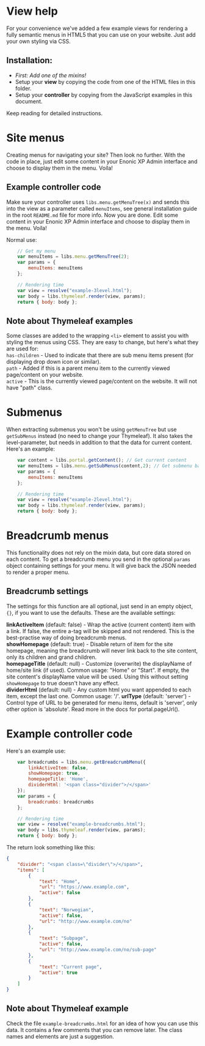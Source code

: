 # View help

For your convenience we've added a few example views for rendering a fully semantic menus in HTML5 that you can use on your website. Just add your own styling via CSS.

## Installation:

* *First: Add one of the mixins!*
* Setup your **view** by copying the code from one of the HTML files in this folder.
* Setup your **controller** by copying from the JavaScript examples in this document.

Keep reading for detailed instructions.

# Site menus

Creating menus for navigating your site? Then look no further. With the code in place, just edit some content in your Enonic XP Admin interface and choose to display them in the menu. Voíla!

## Example controller code

Make sure your controller uses `libs.menu.getMenuTree(x)` and sends this into the view as a parameter called `menuItems`, see general installation guide in the root `README.md` file for more info. Now you are done. Edit some content in your Enonic XP Admin interface and choose to display them in the menu. Voíla!

Normal use:

```javascript
	// Get my menu
	var menuItems = libs.menu.getMenuTree(2);
	var params = {
		menuItems: menuItems
	};

	// Rendering time
	var view = resolve("example-3level.html");
	var body = libs.thymeleaf.render(view, params);
	return { body: body };
```

## Note about Thymeleaf examples

Some classes are added to the wrapping `<li>` element to assist you with styling the menus using CSS. They are easy to change, but here's what they are used for:  
`has-children` - Used to indicate that there are sub menu items present (for displaying drop down icon or similar).  
`path` - Added if this is a parent menu item to the currently viewed page/content on your website.  
`active` - This is the currently viewed page/content on the website. It will not have "path" class.

# Submenus

When extracting submenus you won't be using `getMenuTree` but use `getSubMenus` instead (no need to change your Thymeleaf). It also takes the level-parameter, but needs in addition to that the data for current content. Here's an example:

```javascript
	var content = libs.portal.getContent(); // Get current content
	var menuItems = libs.menu.getSubMenus(content,2); // Get submenu based on this content
	var params = {
		menuItems: menuItems
	};

	// Rendering time
	var view = resolve("example-2level.html");
	var body = libs.thymeleaf.render(view, params);
	return { body: body };
```

# Breadcrumb menus

This functionality does not rely on the mixin data, but core data stored on each content. To get a breadcrumb menu you send in the optional `params` object containing settings for your menu. It will give back the JSON needed to render a proper menu.

## Breadcrumb settings

The settings for this function are all optional, just send in an empty object, `{}`, if you want to use the defaults. These are the available settings:

**linkActiveItem** (default: false) - Wrap the active (current content) item with a link. If false, the entire a-tag will be skipped and not rendered. This is the best-practise way of doing breadcrumb menus.  
**showHomepage** (default: true) - Disable return of item for the site homepage, meaning the breadcrumb will never link back to the site content, only its children and grand children.  
**homepageTitle** (default: null) - Customize (overwrite) the displayName of home/site link (if used). Common usage: "Home" or "Start". If empty, the site content's displayName value will be used. Using this without setting `showHomepage` to true doesn't have any effect.  
**dividerHtml** (default: null) - Any custom html you want appended to each item, except the last one. Common usage: '<span class="divider">/</span>'.
**urlType** (default: 'server') - Control type of URL to be generated for menu items, default is 'server', only other option is 'absolute'. Read more in the docs for portal.pageUrl().

# Example controller code

Here's an example use:

```javascript
	var breadcrumbs = libs.menu.getBreadcrumbMenu({
		linkActiveItem: false,
		showHomepage: true,
		homepageTitle: 'Home',
		dividerHtml: '<span class="divider">/</span>'
	});
	var params = {
		breadcrumbs: breadcrumbs
	};

	// Rendering time
	var view = resolve("example-breadcrumbs.html");
	var body = libs.thymeleaf.render(view, params);
	return { body: body };
```

The return look something like this:

```JSON
{
    "divider": "<span class=\"divider\">/</span>",
    "items": [
        {
            "text": "Home",
            "url": "https://www.example.com",
            "active": false
        },
        {
            "text": "Norwegian",
            "active": false,
            "url": "http://www.example.com/no"
        },
        {
            "text": "Subpage",
            "active": false,
            "url": "http://www.example.com/no/sub-page"
        },
        {
            "text": "Current page",
            "active": true
        }
    ]
}
```

## Note about Thymeleaf example

Check the file `example-breadcrumbs.html` for an idea of how you can use this data. It contains a few comments that you can remove later. The class names and elements are just a suggestion.
